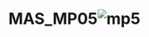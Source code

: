 # MAS_MP05![mp5](https://user-images.githubusercontent.com/65307654/170531737-8aeafc3a-4fdd-44f1-ac52-f30f1ba770f0.png)
